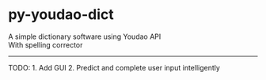 # py-youdao-dict
A simple dictionary software using Youdao API  
With spelling corrector

---
TODO:
    1. Add GUI
    2. Predict and complete user input intelligently
